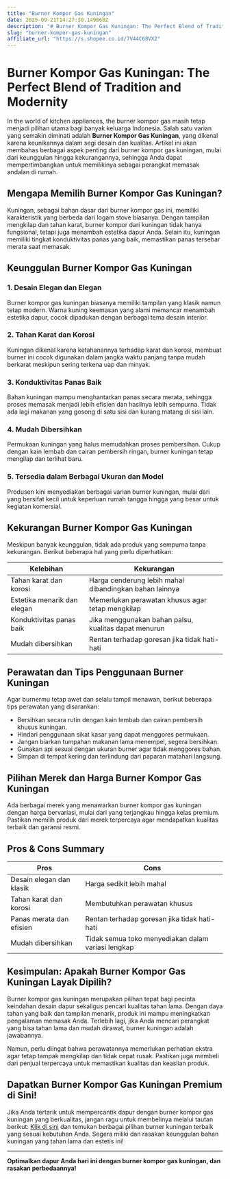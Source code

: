 ```yaml
---
title: "Burner Kompor Gas Kuningan"
date: 2025-09-21T14:27:30.149860Z
description: "# Burner Kompor Gas Kuningan: The Perfect Blend of Tradition and Modernity..."
slug: "burner-kompor-gas-kuningan"
affiliate_url: "https://s.shopee.co.id/7V44C68VX2"
---
```

# Burner Kompor Gas Kuningan: The Perfect Blend of Tradition and Modernity

In the world of kitchen appliances, the burner kompor gas masih tetap menjadi pilihan utama bagi banyak keluarga Indonesia. Salah satu varian yang semakin diminati adalah **Burner Kompor Gas Kuningan**, yang dikenal karena keunikannya dalam segi desain dan kualitas. Artikel ini akan membahas berbagai aspek penting dari burner kompor gas kuningan, mulai dari keunggulan hingga kekurangannya, sehingga Anda dapat mempertimbangkan untuk memilikinya sebagai perangkat memasak andalan di rumah.

## Mengapa Memilih Burner Kompor Gas Kuningan?

Kuningan, sebagai bahan dasar dari burner kompor gas ini, memiliki karakteristik yang berbeda dari logam stove biasanya. Dengan tampilan mengkilap dan tahan karat, burner kompor dari kuningan tidak hanya fungsional, tetapi juga menambah estetika dapur Anda. Selain itu, kuningan memiliki tingkat konduktivitas panas yang baik, memastikan panas tersebar merata saat memasak.

## Keunggulan Burner Kompor Gas Kuningan

### 1. Desain Elegan dan Elegan

Burner kompor gas kuningan biasanya memiliki tampilan yang klasik namun tetap modern. Warna kuning keemasan yang alami memancar menambah estetika dapur, cocok dipadukan dengan berbagai tema desain interior.

### 2. Tahan Karat dan Korosi

Kuningan dikenal karena ketahanannya terhadap karat dan korosi, membuat burner ini cocok digunakan dalam jangka waktu panjang tanpa mudah berkarat meskipun sering terkena uap dan minyak.

### 3. Konduktivitas Panas Baik

Bahan kuningan mampu menghantarkan panas secara merata, sehingga proses memasak menjadi lebih efisien dan hasilnya lebih sempurna. Tidak ada lagi makanan yang gosong di satu sisi dan kurang matang di sisi lain.

### 4. Mudah Dibersihkan

Permukaan kuningan yang halus memudahkan proses pembersihan. Cukup dengan kain lembab dan cairan pembersih ringan, burner kuningan tetap mengilap dan terlihat baru.

### 5. Tersedia dalam Berbagai Ukuran dan Model

Produsen kini menyediakan berbagai varian burner kuningan, mulai dari yang bersifat kecil untuk keperluan rumah tangga hingga yang besar untuk kegiatan komersial.

## Kekurangan Burner Kompor Gas Kuningan

Meskipun banyak keunggulan, tidak ada produk yang sempurna tanpa kekurangan. Berikut beberapa hal yang perlu diperhatikan:

| Kelebihan | Kekurangan |
| --- | --- |
| Tahan karat dan korosi | Harga cenderung lebih mahal dibandingkan bahan lainnya |
| Estetika menarik dan elegan | Memerlukan perawatan khusus agar tetap mengkilap |
| Konduktivitas panas baik | Jika menggunakan bahan palsu, kualitas dapat menurun |
| Mudah dibersihkan | Rentan terhadap goresan jika tidak hati-hati |

## Perawatan dan Tips Penggunaan Burner Kuningan

Agar burnermu tetap awet dan selalu tampil menawan, berikut beberapa tips perawatan yang disarankan:

- Bersihkan secara rutin dengan kain lembab dan cairan pembersih khusus kuningan.
- Hindari penggunaan sikat kasar yang dapat menggores permukaan.
- Jangan biarkan tumpahan makanan lama menempel, segera bersihkan.
- Gunakan api sesuai dengan ukuran burner agar tidak menggores bahan.
- Simpan di tempat kering dan terlindung dari paparan matahari langsung.

## Pilihan Merek dan Harga Burner Kompor Gas Kuningan

Ada berbagai merek yang menawarkan burner kompor gas kuningan dengan harga bervariasi, mulai dari yang terjangkau hingga kelas premium. Pastikan memilih produk dari merek terpercaya agar mendapatkan kualitas terbaik dan garansi resmi.

## Pros & Cons Summary

| **Pros** | **Cons** |
| --- | --- |
| Desain elegan dan klasik | Harga sedikit lebih mahal |
| Tahan karat dan korosi | Membutuhkan perawatan khusus |
| Panas merata dan efisien | Rentan terhadap goresan jika tidak hati-hati |
| Mudah dibersihkan | Tidak semua toko menyediakan dalam variasi lengkap |

## Kesimpulan: Apakah Burner Kompor Gas Kuningan Layak Dipilih?

Burner kompor gas kuningan merupakan pilihan tepat bagi pecinta keindahan desain dapur sekaligus pencari kualitas tahan lama. Dengan daya tahan yang baik dan tampilan menarik, produk ini mampu meningkatkan pengalaman memasak Anda. Terlebih lagi, jika Anda mencari perangkat yang bisa tahan lama dan mudah dirawat, burner kuningan adalah jawabannya.

Namun, perlu diingat bahwa perawatannya memerlukan perhatian ekstra agar tetap tampak mengkilap dan tidak cepat rusak. Pastikan juga membeli dari penjual terpercaya untuk memastikan kualitas dan keaslian produk.

## Dapatkan Burner Kompor Gas Kuningan Premium di Sini!

Jika Anda tertarik untuk mempercantik dapur dengan burner kompor gas kuningan yang berkualitas, jangan ragu untuk membelinya melalui tautan berikut: [Klik di sini](https://s.shopee.co.id/7V44C68VX2) dan temukan berbagai pilihan burner kuningan terbaik yang sesuai kebutuhan Anda. Segera miliki dan rasakan keunggulan bahan kuningan yang tahan lama dan estetis ini!

---

**Optimalkan dapur Anda hari ini dengan burner kompor gas kuningan, dan rasakan perbedaannya!**